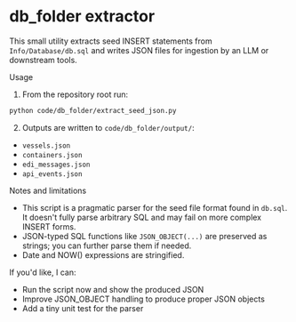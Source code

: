 # db_folder extractor

This small utility extracts seed INSERT statements from `Info/Database/db.sql` and writes JSON files for ingestion by an LLM or downstream tools.

Usage

1. From the repository root run:

```bash
python code/db_folder/extract_seed_json.py
```

2. Outputs are written to `code/db_folder/output/`:
- `vessels.json`
- `containers.json`
- `edi_messages.json`
- `api_events.json`

Notes and limitations
- This script is a pragmatic parser for the seed file format found in `db.sql`. It doesn't fully parse arbitrary SQL and may fail on more complex INSERT forms.
- JSON-typed SQL functions like `JSON_OBJECT(...)` are preserved as strings; you can further parse them if needed.
- Date and NOW() expressions are stringified.

If you'd like, I can:
- Run the script now and show the produced JSON
- Improve JSON_OBJECT handling to produce proper JSON objects
- Add a tiny unit test for the parser
